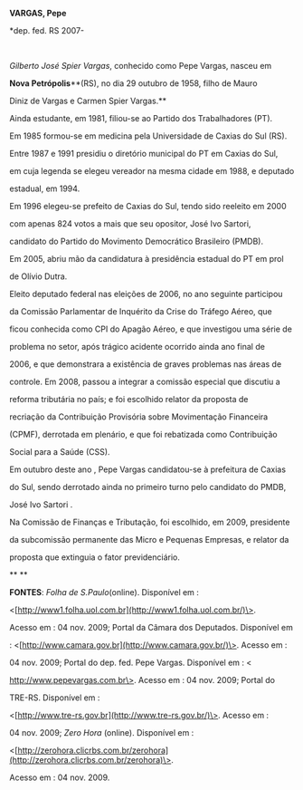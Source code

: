 **VARGAS, Pepe**



\*dep. fed. RS 2007-



 



*Gilberto José Spier Vargas*, conhecido como Pepe Vargas, nasceu em

**Nova Petrópolis****(RS), no dia 29 outubro de 1958, filho de Mauro

Diniz de Vargas e Carmen Spier Vargas.**



Ainda estudante, em 1981, filiou-se ao Partido dos Trabalhadores (PT).

Em 1985 formou-se em medicina pela Universidade de Caxias do Sul (RS).



Entre 1987 e 1991 presidiu o diretório municipal do PT em Caxias do Sul,

em cuja legenda se elegeu vereador na mesma cidade em 1988, e deputado

estadual, em 1994.



Em 1996 elegeu-se prefeito de Caxias do Sul, tendo sido reeleito em 2000

com apenas 824 votos a mais que seu opositor, José Ivo Sartori,

candidato do Partido do Movimento Democrático Brasileiro (PMDB).



Em 2005, abriu mão da candidatura à presidência estadual do PT em prol

de Olívio Dutra.



Eleito deputado federal nas eleições de 2006, no ano seguinte participou

da Comissão Parlamentar de Inquérito da Crise do Tráfego Aéreo, que

ficou conhecida como CPI do Apagão Aéreo, e que investigou uma série de

problema no setor, após trágico acidente ocorrido ainda ano final de

2006, e que demonstrara a existência de graves problemas nas áreas de

controle. Em 2008, passou a integrar a comissão especial que discutiu a

reforma tributária no país; e foi escolhido relator da proposta de

recriação da Contribuição Provisória sobre Movimentação Financeira

(CPMF), derrotada em plenário, e que foi rebatizada como Contribuição

Social para a Saúde (CSS).



Em outubro deste ano , Pepe Vargas candidatou-se à prefeitura de Caxias

do Sul, sendo derrotado ainda no primeiro turno pelo candidato do PMDB,

José Ivo Sartori .



Na Comissão de Finanças e Tributação, foi escolhido, em 2009, presidente

da subcomissão permanente das Micro e Pequenas Empresas, e relator da

proposta que extinguia o fator previdenciário.



** **



**FONTES**: *Folha de S.Paulo*(online). Disponível em :

\<[http://www1.folha.uol.com.br](http://www1.folha.uol.com.br/)\>.

Acesso em : 04 nov. 2009; Portal da Câmara dos Deputados. Disponível em

: \<[http://www.camara.gov.br](http://www.camara.gov.br/)\>. Acesso em :

04 nov. 2009; Portal do dep. fed. Pepe Vargas. Disponível em : \<

http://www.pepevargas.com.br\>. Acesso em : 04 nov. 2009; Portal do

TRE-RS. Disponível em :

\<[http://www.tre-rs.gov.br](http://www.tre-rs.gov.br/)\>. Acesso em :

04 nov. 2009; *Zero Hora* (online). Disponível em :

\<[http://zerohora.clicrbs.com.br/zerohora](http://zerohora.clicrbs.com.br/zerohora)\>.

Acesso em : 04 nov. 2009.



 

